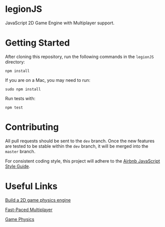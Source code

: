 # legionJS

JavaScript 2D Game Engine with Multiplayer support.

# Getting Started

After cloning this repository, run the following commands in the `legionJS` directory:

    npm install 

If you are on a Mac, you may need to run:

    sudo npm install

Run tests with:

	npm test


# Contributing

All pull requests should be sent to the `dev` branch. Once the new features are tested to be stable within the `dev`
branch, it will be merged into the `master` branch.

For consistent coding style, this project will adhere to the [Airbnb JavaScript Style Guide](https://github.com/airbnb/javascript). 

# Useful Links

[Build a 2D game physics engine](http://www.ibm.com/developerworks/library/wa-build2dphysicsengine/)

[Fast-Paced Multiplayer](http://www.gabrielgambetta.com/fast_paced_multiplayer.html)

[Game Physics](http://gafferongames.com/game-physics/)
